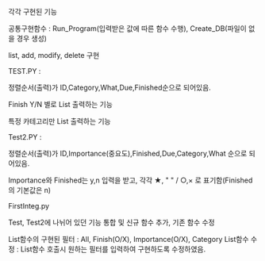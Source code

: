 각각 구현된 기능

공통구현함수 : Run_Program(입력받은 값에 따른 함수 수행), Create_DB(파일이 없을 경우 생성)

list, add, modify, delete 구현

TEST.PY :

정렬순서(출력)가 ID,Category,What,Due,Finished순으로 되어있음.

Finish Y/N 별로 List 출력하는 기능

특정 카테고리만 List 출력하는 기능

Test2.PY :

정렬순서(출력)가 ID,Importance(중요도),Finished,Due,Category,What 순으로 되어있음.

Importance와 Finished는 y,n 입력을 받고, 각각 ★, " " / ○,× 로 표기함(Finished의 기본값은 n)

FirstInteg.py

Test, Test2에 나뉘어 있던 기능 통합 및 신규 함수 추가, 기존 함수 수정

List함수의 구현된 필터 : All, Finish(O/X), Importance(O/X), Category
List함수 수정 : List함수 호출시 원하는 필터를 입력하여 구현하도록 수정하였음.
